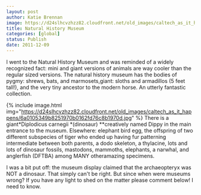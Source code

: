 ```yaml
---
layout: post
author: Katie Brennan
image: https://d24slhcvzhzz82.cloudfront.net/old_images/caltech_as_it_happens/6a0105349b8251970b015437f51489970c.jpg
title: Natural History Museum 
categories: [global]
status: Publish
date: 2011-12-09
---
```


I went to the Natural History Museum and was reminded of a widely recognized fact: mini and giant versions of animals are way cooler than the regular sized versions. The natural history museum has the bodies of pygmy: shrews, bats, and marmosets,giant: sloths and armadillos (5 feet tall!), and the very tiny ancestor to the modern horse. An utterly fantastic collection.


{% include image.html img="https://d24slhcvzhzz82.cloudfront.net/old_images/caltech_as_it_happens/6a0105349b8251970b0162fd76c8b1970d.jpg" %}
There is a giant*﻿Diplodicus carnegii *(dinosaur) *﻿﻿﻿﻿*creatively named Dippy in the main entrance to the museum. Elsewhere: elephant bird egg, the offspring of two different subspecies of tiger who ended up having fur patterning intermediate between both parents, a dodo skeleton, a thylacine, lots and lots of dinosaur fossils, mastodons, mammoths, elephants, a narwhal, and anglerfish (DFTBA) among MANY otheramazing specimens.

I was a bit put off: the museum display claimed that the archaeopteryx was NOT a dinosaur. That simply can't be right. But since when were museums wrong? If you have any light to shed on the matter please comment below! I need to know.

